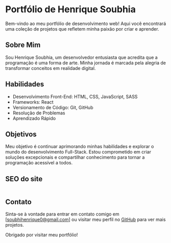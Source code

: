 # Portfólio de Henrique Soubhia

Bem-vindo ao meu portfólio de desenvolvimento web! Aqui você encontrará uma coleção de projetos que refletem minha paixão por criar e aprender.

## Sobre Mim

Sou Henrique Soubhia, um desenvolvedor entusiasta que acredita que a programação é uma forma de arte. Minha jornada é marcada pela alegria de transformar conceitos em realidade digital.

## Habilidades

- Desenvolvimento Front-End: HTML, CSS, JavaScript, SASS
- Frameworks: React
- Versionamento de Código: Git, GitHub
- Resolução de Problemas
- Aprendizado Rápido

## Objetivos

Meu objetivo é continuar aprimorando minhas habilidades e explorar o mundo do desenvolvimento Full-Stack. Estou comprometido em criar soluções excepcionais e compartilhar conhecimento para tornar a programação acessível a todos.

## SEO do site

<img scr="/lightHouse.png"/>

## Contato

Sinta-se à vontade para entrar em contato comigo em [soubhihenrique0@gmail.com] ou visitar meu perfil no [GitHub](https://github.com/HenriqueSoubhia) para ver mais projetos.

Obrigado por visitar meu portfólio!
